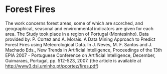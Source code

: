# Forest Fires
The work concerns forest areas, some of which are scorched, and geographical, seasonal and environmental indicators are given for each area. The Study took place in a region of Portugal (Montesinho). Data provided by: P. Cortez and A. Morais. A Data Mining Approach to Predict Forest Fires using Meteorological Data. In J. Neves, M. F. Santos and J. Machado Eds., New Trends in Artificial Intelligence, Proceedings of the 13th EPIA 2007 - Portuguese Conference on Artificial Intelligence, December, Guimaraes, Portugal, pp. 512-523, 2007. (the article is available at http://www3.dsi.uminho.pt/pcortez/fires.pdf)
